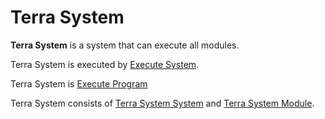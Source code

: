 # **Terra System**


**Terra System** is a system that can execute all modules.



Terra System is executed by [Execute System](../Execute/ExecuteSystem/a.md).




Terra System is [Execute Program](../Execute/ExecuteProgram/a.md)




Terra System consists of [Terra System System](System/a.md) and [Terra System Module](Module/a.md).